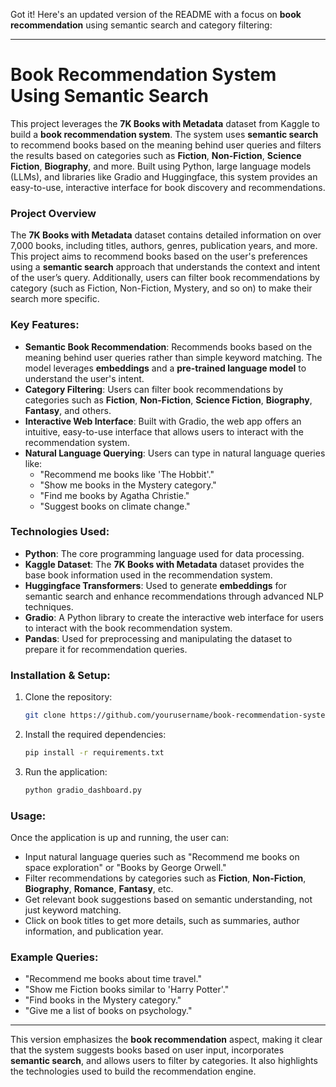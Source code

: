 Got it! Here's an updated version of the README with a focus on **book recommendation** using semantic search and category filtering:

---

# Book Recommendation System Using Semantic Search

This project leverages the **7K Books with Metadata** dataset from Kaggle to build a **book recommendation system**. The system uses **semantic search** to recommend books based on the meaning behind user queries and filters the results based on categories such as **Fiction**, **Non-Fiction**, **Science Fiction**, **Biography**, and more. Built using Python, large language models (LLMs), and libraries like Gradio and Huggingface, this system provides an easy-to-use, interactive interface for book discovery and recommendations.

### Project Overview
The **7K Books with Metadata** dataset contains detailed information on over 7,000 books, including titles, authors, genres, publication years, and more. This project aims to recommend books based on the user's preferences using a **semantic search** approach that understands the context and intent of the user’s query. Additionally, users can filter book recommendations by category (such as Fiction, Non-Fiction, Mystery, and so on) to make their search more specific.

### Key Features:
- **Semantic Book Recommendation**: Recommends books based on the meaning behind user queries rather than simple keyword matching. The model leverages **embeddings** and a **pre-trained language model** to understand the user's intent.
- **Category Filtering**: Users can filter book recommendations by categories such as **Fiction**, **Non-Fiction**, **Science Fiction**, **Biography**, **Fantasy**, and others.
- **Interactive Web Interface**: Built with Gradio, the web app offers an intuitive, easy-to-use interface that allows users to interact with the recommendation system.
- **Natural Language Querying**: Users can type in natural language queries like:
  - "Recommend me books like 'The Hobbit'."
  - "Show me books in the Mystery category."
  - "Find me books by Agatha Christie."
  - "Suggest books on climate change."

### Technologies Used:
- **Python**: The core programming language used for data processing.
- **Kaggle Dataset**: The **7K Books with Metadata** dataset provides the base book information used in the recommendation system.
- **Huggingface Transformers**: Used to generate **embeddings** for semantic search and enhance recommendations through advanced NLP techniques.
- **Gradio**: A Python library to create the interactive web interface for users to interact with the book recommendation system.
- **Pandas**: Used for preprocessing and manipulating the dataset to prepare it for recommendation queries.

### Installation & Setup:
1. Clone the repository:
   ```bash
   git clone https://github.com/yourusername/book-recommendation-system.git
   ```
2. Install the required dependencies:
   ```bash
   pip install -r requirements.txt
   ```
3. Run the application:
   ```bash
   python gradio_dashboard.py
   ```

### Usage:
Once the application is up and running, the user can:
- Input natural language queries such as "Recommend me books on space exploration" or "Books by George Orwell."
- Filter recommendations by categories such as **Fiction**, **Non-Fiction**, **Biography**, **Romance**, **Fantasy**, etc.
- Get relevant book suggestions based on semantic understanding, not just keyword matching.
- Click on book titles to get more details, such as summaries, author information, and publication year.

### Example Queries:
- "Recommend me books about time travel."
- "Show me Fiction books similar to 'Harry Potter'."
- "Find books in the Mystery category."
- "Give me a list of books on psychology."

---
This version emphasizes the **book recommendation** aspect, making it clear that the system suggests books based on user input, incorporates **semantic search**, and allows users to filter by categories. It also highlights the technologies used to build the recommendation engine.